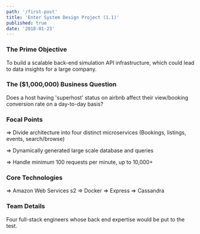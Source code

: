 ```yaml
---
path: '/first-post'
title: 'Enter System Design Project (1.1)'
published: true
date: '2018-01-23'
---
```


### The Prime Objective
To build a scalable back-end simulation API infrastructure, which could lead to data insights for a large company.

### The ($1,000,000) Business Question
Does a host having 'superhost' status on airbnb affect their view/booking conversion rate on a day-to-day basis?

### Focal Points
=> Divide architecture into four distinct microservices (Bookings, listings, events, search/browse)

=> Dynamically generated large scale database and queries

=> Handle minimum 100 requests per minute, up to 10,000+

### Core Technologies
=> Amazon Web Services s2
=> Docker
=> Express
=> Cassandra

### Team Details
Four full-stack engineers whose back end expertise would be put to the test.